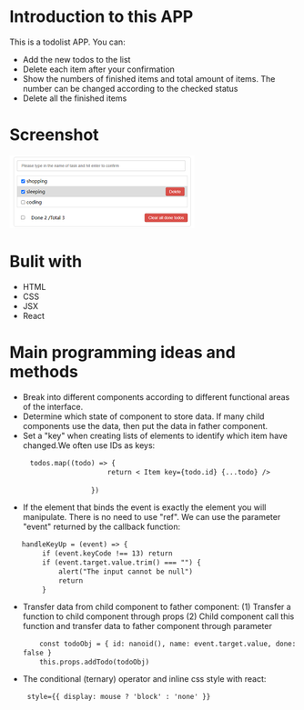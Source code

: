 # Introduction to this APP
 This is a todolist APP. You can:
- Add the new todos to the list
- Delete each item after your confirmation
- Show the numbers of finished items and total amount of items. The number can be changed according to the checked status
- Delete all the finished items


# Screenshot
![](screenshot.png)

# Bulit with
- HTML
- CSS
- JSX
- React

# Main programming ideas and methods

- Break into different components according to different functional areas of the interface.
- Determine which state of component to store data. If many child components use the data, then put the data in father component.
- Set a "key" when creating lists of elements to identify which item have changed.We often use IDs as keys:
```
     todos.map((todo) => {
                        return < Item key={todo.id} {...todo} />

                    })
```
- If the element that binds the event is exactly the element you will manipulate. There is no need to use "ref". We can use the parameter "event" returned by the callback function:
```
   handleKeyUp = (event) => {
        if (event.keyCode !== 13) return
        if (event.target.value.trim() === "") {
            alert("The input cannot be null")
            return
        }
```

- Transfer data from child component to father component:
    (1) Transfer a function to child component through props
    (2) Child component call this function and transfer data to father component through parameter
    ```
        const todoObj = { id: nanoid(), name: event.target.value, done: false }
        this.props.addTodo(todoObj)
    ```    

- The conditional (ternary) operator and inline css style with react:
    ```
     style={{ display: mouse ? 'block' : 'none' }}
     ```


   